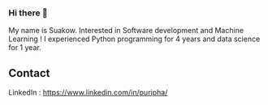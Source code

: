 ### Hi there 👋

My name is Suakow. Interested in Software development and Machine Learning ! I experienced Python programming for 4 years and data science for 1 year.

## Contact

LinkedIn : https://www.linkedin.com/in/puripha/

<!--
**suakow/suakow** is a ✨ _special_ ✨ repository because its `README.md` (this file) appears on your GitHub profile.

Here are some ideas to get you started:

- 🔭 I’m currently working on ...
- 🌱 I’m currently learning ...
- 👯 I’m looking to collaborate on ...
- 🤔 I’m looking for help with ...
- 💬 Ask me about ...
- 📫 How to reach me: ...
- 😄 Pronouns: ...
- ⚡ Fun fact: ...
-->
